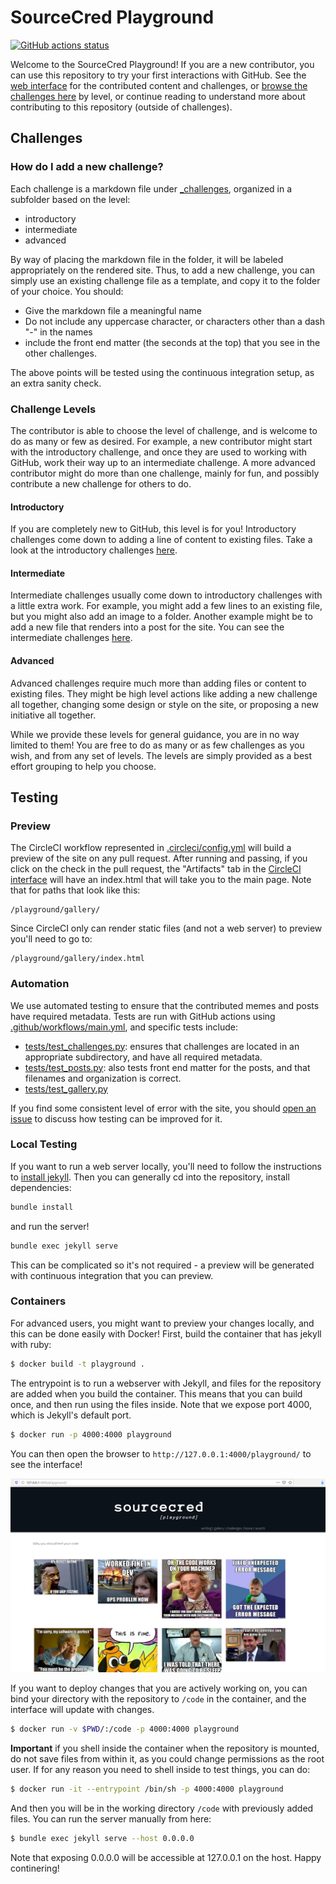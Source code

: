 # SourceCred Playground

[![GitHub actions status](https://github.com/sourcecred/playground/workflows/CI/badge.svg?branch=master)](https://github.com/sourcecred/playground/actions?query=branch%3Amaster+workflow%3ACI)

Welcome to the SourceCred Playground! If you are a new contributor,
you can use this repository to try your first interactions with GitHub.
See the [web interface](https://sourcecred.github.io/playground/) 
for the contributed content and challenges,
or [browse the challenges here](_challenges) by level, or continue reading
to understand more about contributing to this repository (outside of challenges).

<!-- Will be added after first run and merge
![contributors.svg](./contributors.svg)-->

## Challenges

### How do I add a new challenge?

Each challenge is a markdown file under [_challenges](_challenges), organized
in a subfolder based on the level:

 - introductory
 - intermediate
 - advanced

By way of placing the markdown file in the folder, it will be labeled appropriately
on the rendered site. Thus, to add a new challenge, you can simply use an existing
challenge file as a template, and copy it to the folder of your choice. You should:

 - Give the markdown file a meaningful name
 - Do not include any uppercase character, or characters other than a dash "-" in the names
 - include the front end matter (the seconds at the top) that you see in the other challenges.

The above points will be tested using the continuous integration setup, as
an extra sanity check.

### Challenge Levels

The contributor is able to choose the level of challenge, and is
welcome to do as many or few as desired. For example, a new contributor might start
with the introductory challenge, and once they are used to working with
GitHub, work their way up to an intermediate challenge. A more advanced contributor
might do more than one challenge, mainly for fun, and possibly contribute a new
challenge for others to do.

#### Introductory

If you are completely new to GitHub, this level is for you! Introductory
challenges come down to adding a line of content to existing files.
Take a look at the introductory challenges [here](_challenges/introductory/).

#### Intermediate

Intermediate challenges usually come down to introductory challenges with
a little extra work. For example, you might add a few lines to an existing
file, but you might also add an image to a folder. Another example
might be to add a new file that renders into a post for the site.
You can see the intermediate challenges [here](_challenges/introductory/).

#### Advanced

Advanced challenges require much more than adding files or content to existing
files. They might be high level actions like adding a new challenge all together,
changing some design or style on the site, or proposing a new initiative all together.

While we provide these levels for general guidance, you are in no way limited to
them! You are free to do as many or as few challenges as you wish, and from any
set of levels. The levels are simply provided as a best effort grouping to 
help you choose.

## Testing

### Preview

The CircleCI workflow represented in [.circleci/config.yml](.circleci/config.yml)
will build a preview of the site on any pull request. After running and passing, if you click
on the check in the pull request, the "Artifacts" tab in the [CircleCI interface](https://circleci.com/gh/sourcecred/playground/) will have an index.html
that will take you to the main page. Note that for paths that look like this:

```
/playground/gallery/
```

Since CircleCI only can render static files (and not a web server) to preview you'll
need to go to:

```
/playground/gallery/index.html
```

### Automation

We use automated testing to ensure that the contributed memes and posts 
have required metadata. Tests are run with GitHub actions using [.github/workflows/main.yml](.github/workflows/main.yml), and specific tests include:

 - [tests/test_challenges.py](tests/test_challenges.py): ensures that challenges are located in an appropriate subdirectory, and have all required metadata.
 - [tests/test_posts.py](tests/test_posts.py): also tests front end matter for the posts, and that filenames and organization is correct.
 - [tests/test_gallery.py](tests/test_gallery.py)

If you find some consistent level of error with the site, you should [open an issue](https://github.com/sourcecred/playground/issues) to discuss how testing can be improved for it.

### Local Testing

If you want to run a web server locally, you'll need to follow the instructions
to [install jekyll](https://jekyllrb.com/docs/installation/). Then you can
generally cd into the repository, install dependencies:

```bash
bundle install
```

and run the server!

```bash
bundle exec jekyll serve
```

This can be complicated so it's not required - a preview will be generated with
continuous integration that you can preview.

### Containers

For advanced users, you might want to preview your changes locally, and this can
be done easily with Docker! First, build the container that has jekyll with ruby:

```bash
$ docker build -t playground .
```

The entrypoint is to run a webserver with Jekyll, and files for the repository
are added when you build the container. This means that you can build once,
and then run using the files inside. Note that we expose port 4000, which is Jekyll's
default port.

```bash
$ docker run -p 4000:4000 playground
```

You can then open the browser to `http://127.0.0.1:4000/playground/` to see
the interface!

![assets/img/interface.png](assets/img/interface.png)


If you want to deploy changes that you are actively working on, you can bind
your directory with the repository to `/code` in the container, and 
the interface will update with changes.

```bash
$ docker run -v $PWD/:/code -p 4000:4000 playground
```

**Important** if you shell inside the container when the repository is mounted, 
do not save files from within it, as you could change permissions as the root user. If for any reason you need to shell inside to test things, you can do:

```bash
$ docker run -it --entrypoint /bin/sh -p 4000:4000 playground
```

And then you will be in the working directory `/code` with previously
added files. You can run the server manually from here:

```bash
$ bundle exec jekyll serve --host 0.0.0.0
```

Note that exposing 0.0.0.0 will be accessible at 127.0.0.1 on the host.
Happy continering!
